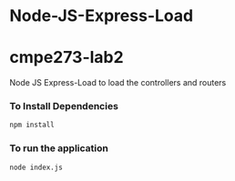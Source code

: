 # Node-JS-Express-Load

cmpe273-lab2
============

Node JS Express-Load to load the controllers and routers

### To Install Dependencies ###

```sh
npm install
```

### To run the application
```sh
node index.js
```